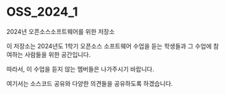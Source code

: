 # OSS_2024_1
2024년 오픈소스소프트웨어를 위한 저장소

이 저장소는 2024년도 1학기 오픈소스 소프트웨어 수업을 듣는 학생들과 그 수업에 참여하는 사람들을 위한 공간입니다.

따라서, 이 수업을 듣지 않는 멤버들은 나가주시기 바랍니다.

여기서는 소스코드 공유와 다양한 의견들을 공유하도록 하겠습니다.
